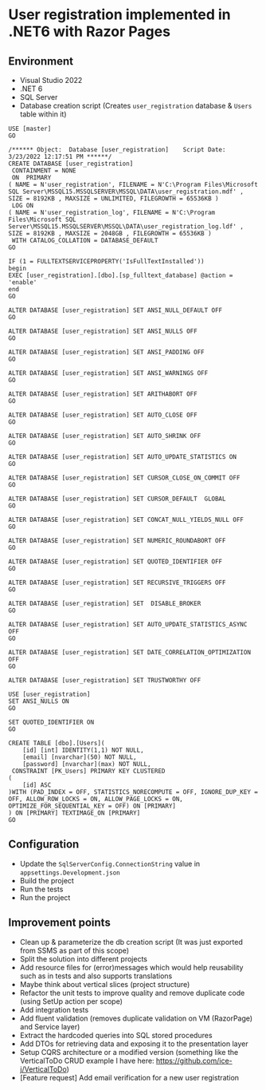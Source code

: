 # User registration implemented in .NET6 with Razor Pages

Environment
---
- Visual Studio 2022
- .NET 6
- SQL Server
- Database creation script (Creates `user_registration` database & `Users` table within it)

```
USE [master]
GO

/****** Object:  Database [user_registration]    Script Date: 3/23/2022 12:17:51 PM ******/
CREATE DATABASE [user_registration]
 CONTAINMENT = NONE
 ON  PRIMARY 
( NAME = N'user_registration', FILENAME = N'C:\Program Files\Microsoft SQL Server\MSSQL15.MSSQLSERVER\MSSQL\DATA\user_registration.mdf' , SIZE = 8192KB , MAXSIZE = UNLIMITED, FILEGROWTH = 65536KB )
 LOG ON 
( NAME = N'user_registration_log', FILENAME = N'C:\Program Files\Microsoft SQL Server\MSSQL15.MSSQLSERVER\MSSQL\DATA\user_registration_log.ldf' , SIZE = 8192KB , MAXSIZE = 2048GB , FILEGROWTH = 65536KB )
 WITH CATALOG_COLLATION = DATABASE_DEFAULT
GO

IF (1 = FULLTEXTSERVICEPROPERTY('IsFullTextInstalled'))
begin
EXEC [user_registration].[dbo].[sp_fulltext_database] @action = 'enable'
end
GO

ALTER DATABASE [user_registration] SET ANSI_NULL_DEFAULT OFF 
GO

ALTER DATABASE [user_registration] SET ANSI_NULLS OFF 
GO

ALTER DATABASE [user_registration] SET ANSI_PADDING OFF 
GO

ALTER DATABASE [user_registration] SET ANSI_WARNINGS OFF 
GO

ALTER DATABASE [user_registration] SET ARITHABORT OFF 
GO

ALTER DATABASE [user_registration] SET AUTO_CLOSE OFF 
GO

ALTER DATABASE [user_registration] SET AUTO_SHRINK OFF 
GO

ALTER DATABASE [user_registration] SET AUTO_UPDATE_STATISTICS ON 
GO

ALTER DATABASE [user_registration] SET CURSOR_CLOSE_ON_COMMIT OFF 
GO

ALTER DATABASE [user_registration] SET CURSOR_DEFAULT  GLOBAL 
GO

ALTER DATABASE [user_registration] SET CONCAT_NULL_YIELDS_NULL OFF 
GO

ALTER DATABASE [user_registration] SET NUMERIC_ROUNDABORT OFF 
GO

ALTER DATABASE [user_registration] SET QUOTED_IDENTIFIER OFF 
GO

ALTER DATABASE [user_registration] SET RECURSIVE_TRIGGERS OFF 
GO

ALTER DATABASE [user_registration] SET  DISABLE_BROKER 
GO

ALTER DATABASE [user_registration] SET AUTO_UPDATE_STATISTICS_ASYNC OFF 
GO

ALTER DATABASE [user_registration] SET DATE_CORRELATION_OPTIMIZATION OFF 
GO

ALTER DATABASE [user_registration] SET TRUSTWORTHY OFF 

USE [user_registration]
SET ANSI_NULLS ON
GO

SET QUOTED_IDENTIFIER ON
GO

CREATE TABLE [dbo].[Users](
	[id] [int] IDENTITY(1,1) NOT NULL,
	[email] [nvarchar](50) NOT NULL,
	[password] [nvarchar](max) NOT NULL,
 CONSTRAINT [PK_Users] PRIMARY KEY CLUSTERED 
(
	[id] ASC
)WITH (PAD_INDEX = OFF, STATISTICS_NORECOMPUTE = OFF, IGNORE_DUP_KEY = OFF, ALLOW_ROW_LOCKS = ON, ALLOW_PAGE_LOCKS = ON, OPTIMIZE_FOR_SEQUENTIAL_KEY = OFF) ON [PRIMARY]
) ON [PRIMARY] TEXTIMAGE_ON [PRIMARY]
GO
```

Configuration
---
- Update the `SqlServerConfig.ConnectionString` value in `appsettings.Development.json`
- Build the project
- Run the tests
- Run the project


Improvement points
---
- Clean up & parameterize the db creation script (It was just exported from SSMS as part of this scope)
- Split the solution into different projects
- Add resource files for (error)messages which would help reusability such as in tests and also supports translations
- Maybe think about vertical slices (project structure)
- Refactor the unit tests to improve quality and remove duplicate code (using SetUp action per scope)
- Add integration tests
- Add fluent validation (removes duplicate validation on VM (RazorPage) and Service layer)
- Extract the hardcoded queries into SQL stored procedures
- Add DTOs for retrieving data and exposing it to the presentation layer
- Setup CQRS architecture or a modified version (something like the VerticalToDo CRUD example I have here: https://github.com/ice-j/VerticalToDo)
- [Feature request] Add email verification for a new user registration



